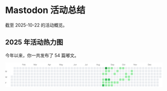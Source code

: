 # Mastodon 活动总结

截至 2025-10-22 的活动概览。

## 2025 年活动热力图

今年以来，你一共发布了 54 篇嘟文。

![Activity Heatmap](./heatmap.svg)